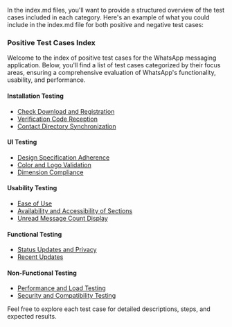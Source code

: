 In the index.md files, you'll want to provide a structured overview of the test cases included in each category. Here's an example of what you could include in the index.md file for both positive and negative test cases:

### Positive Test Cases Index

Welcome to the index of positive test cases for the WhatsApp messaging application. Below, you'll find a list of test cases categorized by their focus areas, ensuring a comprehensive evaluation of WhatsApp's functionality, usability, and performance.

#### Installation Testing
- [Check Download and Registration](installation_testing.md)
- [Verification Code Reception](installation_testing.md)
- [Contact Directory Synchronization](installation_testing.md)

#### UI Testing
- [Design Specification Adherence](ui_testing.md)
- [Color and Logo Validation](ui_testing.md)
- [Dimension Compliance](ui_testing.md)

#### Usability Testing
- [Ease of Use](usability_testing.md)
- [Availability and Accessibility of Sections](usability_testing.md)
- [Unread Message Count Display](usability_testing.md)

#### Functional Testing
- [Status Updates and Privacy](functional_testing.md)
- [Recent Updates](functional_testing.md)

#### Non-Functional Testing
- [Performance and Load Testing](non_functional_testing.md)
- [Security and Compatibility Testing](security_and_compatibility_testing.md)

Feel free to explore each test case for detailed descriptions, steps, and expected results.
